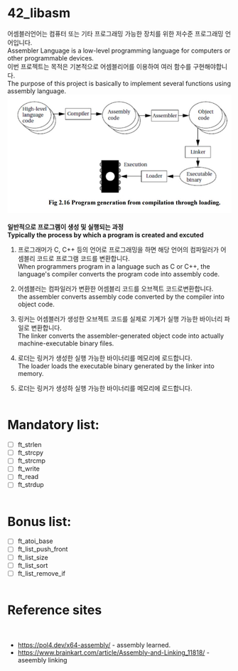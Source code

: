 # 42_libasm<br>
어셈블러언어는 컴퓨터 또는 기타 프로그래밍 가능한 장치를 위한 저수준 프로그래밍 언어입니다.<br>
Assembler Language is a low-level programming language for computers or other programmable devices.<br>
이번 프로젝트는 목적은 기본적으로 어셈블리어를 이용하여 여러 함수를 구현해야합니다.<br>
The purpose of this project is basically to implement several functions using assembly language.<br>
<img src = "assembly.jpg" width="600"><br><br>
**일반적으로 프로그램이 생성 및 실행되는 과정**<br>
**Typically the process by which a program is created and excuted**<br>
1. 프로그래머가 C, C++ 등의 언어로 프로그래밍을 하면 해당 언어의 컴파일러가 어셈블리 코드로 프로그램 코드를 변환합니다.<br>
When programmers program in a language such as C or C++, the language's compiler converts the program code into assembly code.<br>
2. 어셈블러는 컴파일러가 변환한 어셈블리 코드를 오브젝트 코드로변환합니다.<br>
the assembler converts assembly code converted by the compiler into object code.<br>
3. 링커는 어셈블러가 생성한 오브젝트 코드를 실제로 기계가 실행 가능한 바이너리 파일로 변환합니다.<br>
The linker converts the assembler-generated object code into actually machine-executable binary files.<br>
4. 로더는 링커가 생성한 실행 가능한 바이너리를 메모리에 로드합니다.<br>
The loader loads the executable binary generated by the linker into memory.<br>

4. 로더는 링커가 생성하 실행 가능한 바이너리를 메모리에 로드합니다.<br><br>
# Mandatory list:<br>
- [ ] ft_strlen<br>
- [ ] ft_strcpy<br>
- [ ] ft_strcmp<br>
- [ ] ft_write<br>
- [ ] ft_read<br>
- [ ] ft_strdup<br><br>
# Bonus list:<br>
- [ ] ft_atoi_base<br>
- [ ] ft_list_push_front<br>
- [ ] ft_list_size<br>
- [ ] ft_list_sort<br>
- [ ] ft_list_remove_if<br><br>
# Reference sites<br><br>
- <https://pol4.dev/x64-assembly/> - assembly learned.<br>
- <https://www.brainkart.com/article/Assembly-and-Linking_11818/> -aseembly linking<br>
